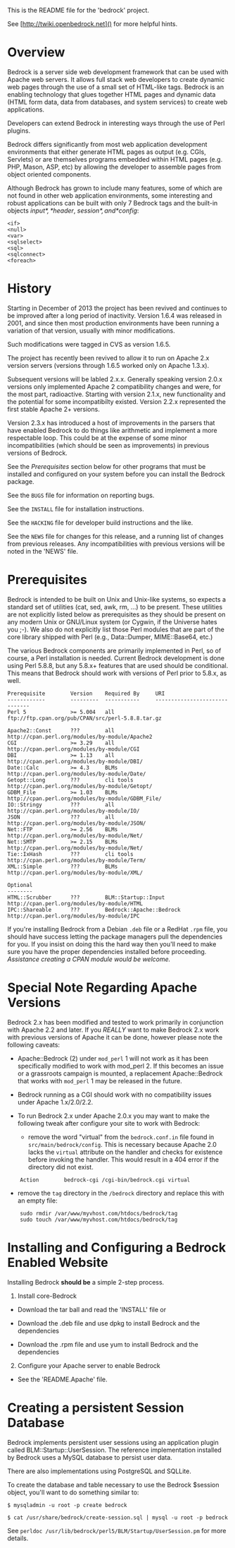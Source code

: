 This is the README file for the 'bedrock' project.

See [http://twiki.openbedrock.net]() for more helpful hints.

# Overview

Bedrock is a server side web development framework that can be used
with Apache web servers. It allows full stack web developers to create
dynamic web pages through the use of a small set of HTML-like
tags. Bedrock is an enabling technology that glues together HTML pages
and dynamic data (HTML form data, data from databases, and system
services) to create web applications.

Developers can extend Bedrock in interesting ways through the use of
Perl plugins.

Bedrock differs significantly from most web application development
environments that either generate HTML pages as output (e.g. CGIs,
Servlets) or are themselves programs embedded within HTML pages
(e.g. PHP, Mason, ASP, etc) by allowing the developer to assemble
pages from object oriented components.

Although Bedrock has grown to include many features, some of which are
not found in other web application environments, some interesting and
robust applications can be built with only 7 Bedrock tags and the
built-in objects *$input*, *$header*, *$session*, and *$config*:

    <if>
    <null>
    <var>
    <sqlselect>
    <sql>
    <sqlconnect>
    <foreach>

# History

Starting in December of 2013 the project has been revived and
continues to be improved after a long period of inactivity. Version
1.6.4 was released in 2001, and since then most production
environments have been running a variation of that version, usually
with minor modifications.

Such modifications were tagged in CVS as version 1.6.5.

The project has recently been revived to allow it to run on Apache 2.x
version servers (versions through 1.6.5 worked only on Apache 1.3.x).

Subsequent versions will be labled 2.x.x.  Generally speaking version
2.0.x versions only implemented Apache 2 compatibility changes and
were, for the most part, radioactive.  Starting with version 2.1.x,
new functionality and the potential for some incompatibilty existed.
Version 2.2.x represented the first stable Apache 2+ versions.

Version 2.3.x has introduced a host of improvements in the parsers
that have enabled Bedrock to do things like arithmetic and implement a
more respectable <while> loop.  This could be at the expense of some
minor incompatibilities (which should be seen as improvements) in
previous versions of Bedrock.

See the *Prerequisites* section below for other programs that must be
installed and configured on your system before you can install the Bedrock
package.

See the `BUGS` file for information on reporting bugs.

See the `INSTALL` file for installation instructions.

See the `HACKING` file for developer build instructions and the like.

See the `NEWS` file for changes for this release, and a running list of
changes from previous releases. Any incompatibilities with previous versions
will be noted in the 'NEWS' file.

# Prerequisites

Bedrock is intended to be built on Unix and Unix-like systems, so expects a
standard set of utilities (cat, sed, awk, rm, ...) to be present. These
utilities are not explicitly listed below as prerequisites as they should be
present on any modern Unix or GNU/Linux system (or Cygwin, if the Universe
hates you ;-). We also do not explicitly list those Perl modules that are part
of the core library shipped with Perl (e.g., Data::Dumper, MIME::Base64, etc.)

The various Bedrock components are primarily implemented in Perl, so of
course, a Perl installation is needed. Current Bedrock development is done
using Perl 5.8.8, but any 5.8.x+ features that are used should be
conditional. This means that Bedrock should work with versions of Perl prior
to 5.8.x, as well.

    Prerequisite        Version    Required By     URI
    ------------        ---------  -----------     ------------------------------
    Perl 5              >= 5.004   all             ftp://ftp.cpan.org/pub/CPAN/src/perl-5.8.8.tar.gz

    Apache2::Const      ???        all             http://cpan.perl.org/modules/by-module/Apache2
    CGI                 >= 3.29    all             http://cpan.perl.org/modules/by-module/CGI
    DBI                 >= 1.13    all             http://cpan.perl.org/modules/by-module/DBI/
    Date::Calc          >= 4.3     BLMs            http://cpan.perl.org/modules/by-module/Date/
    Getopt::Long        ???        cli tools       http://cpan.perl.org/modules/by-module/Getopt/
    GDBM_File           >= 1.03    BLMs            http://cpan.perl.org/modules/by-module/GDBM_File/
    IO::Stringy         ???        all             http://cpan.perl.org/modules/by-module/IO/
    JSON                ???        all             http://cpan.perl.org/modules/by-module/JSON/
    Net::FTP            >= 2.56    BLMs            http://cpan.perl.org/modules/by-module/Net/
    Net::SMTP           >= 2.15    BLMs            http://cpan.perl.org/modules/by-module/Net/
    Tie::IxHash         ???        cli tools       http://cpan.perl.org/modules/by-module/Term/
    XML::Simple         ???        BLMs            http://cpan.perl.org/modules/by-module/XML/

    Optional
    --------            
    HTML::Scrubber      ???        BLM::Startup::Input  http://cpan.perl.org/modules/by-module/HTML
    IPC::Shareable      ???        Bedrock::Apache::Bedrock http://cpan.perl.org/modules/by-module/IPC

If you're installing Bedrock from a Debian `.deb` file or a RedHat
`.rpm` file, you should have success letting the package managers pull
the dependencies for you.  If you insist on doing this the hard way
then you'll need to make sure you have the proper dependencies
installed before proceeding. _Assistance creating a CPAN module would
be welcome._

# Special Note Regarding Apache Versions

Bedrock 2.x has been modified and tested to work primarily in
conjunction with Apache 2.2 and later.  If you *REALLY* want to make
Bedrock 2.x work with previous versions of Apache it can be done,
however please note the following caveats:

- Apache::Bedrock (2) under `mod_perl` 1 will not work as it has been
specifically modified to work with mod_perl 2.  If this becomes an
issue or a grassroots campaign is mounted, a replacement
Apache::Bedrock that works with `mod_perl` 1 may be released in the
future.

- Bedrock running as a CGI should work with no compatibility issues
under Apache 1.x/2.0/2.2.

- To run Bedrock 2.x under Apache 2.0.x you may want to make the
following tweak after configure your site to work with Bedrock:

  - remove the word "virtual" from the `bedrock.conf.in` file found in
`src/main/bedrock/config`.  This is necessary because Apache 2.0 lacks
the `virtual` attribute on the handler and checks for existence
before invoking the handler.  This would result in a 404 error
if the directory did not exist.
```
    Action        bedrock-cgi /cgi-bin/bedrock.cgi virtual
```
  - remove the `tag` directory in the `/bedrock` directory and
replace this with an empty file:

```
    sudo rmdir /var/www/myvhost.com/htdocs/bedrock/tag
    sudo touch /var/www/myvhost.com/htdocs/bedrock/tag
```

# Installing and Configuring a Bedrock Enabled Website

Installing Bedrock __should be__ a simple 2-step process.

1. Install core-Bedrock

  - Download the tar ball and read the 'INSTALL' file or

  - Download the .deb file and use dpkg to install Bedrock and the dependencies

  - Download the .rpm file and use yum to install Bedrock and the
    dependencies

2. Configure your Apache server to enable Bedrock

  - See the 'README.Apache' file.

# Creating a persistent Session Database

Bedrock implements persistent user sessions using an application
plugin called BLM::Startup::UserSession.  The reference implementation
installed by Bedrock uses a MySQL database to persist user data.

There are also implementations using PostgreSQL and SQLLite.

To create the database and table necessary to use the Bedrock $session
object, you'll want to do something similar to:

    $ mysqladmin -u root -p create bedrock

    $ cat /usr/share/bedrock/create-session.sql | mysql -u root -p bedrock

See `perldoc /usr/lib/bedrock/perl5/BLM/Startup/UserSession.pm` for
more details.
